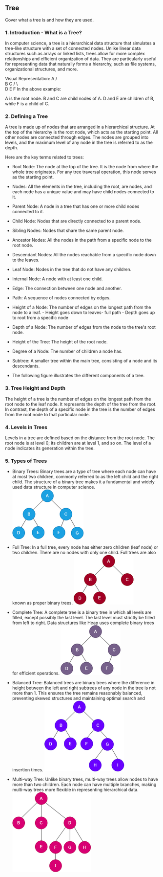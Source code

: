 ## Tree

Cover what a tree is and how they are used.

### 1. Introduction - What is a Tree?
In computer science, a tree is a hierarchical data structure that simulates a tree-like structure with a set of connected nodes. Unlike linear data structures such as arrays or linked lists, trees allow for more complex relationships and efficient organization of data. They are particularly useful for representing data that naturally forms a hierarchy, such as file systems, organizational structures, and more.

Visual Representation:
        A
       / \
      B   C
     / \   \
    D   E   F
In the above example:

A is the root node.
B and C are child nodes of A.
D and E are children of B, while F is a child of C.


### 2. Defining a Tree
A tree is made up of nodes that are arranged in a hierarchical structure. At the top of the hierarchy is the root node, which acts as the starting point. All other nodes are connected through edges. The nodes are grouped into levels, and the maximum level of any node in the tree is referred to as the depth.

Here are the key terms related to trees:

- Root Node: The node at the top of the tree. It is the node from where the whole tree originates. For any tree traversal operation, this node serves as the starting point.

- Nodes: All the elements in the tree, including the root, are nodes, and each node has a unique value and may have child nodes connected to it.

- Parent Node: A node in a tree that has one or more child nodes connected to it.

- Child Node: Nodes that are directly connected to a parent node.

- Sibling Nodes: Nodes that share the same parent node.

- Ancestor Nodes: All the nodes in the path from a specific node to the root node.

- Descendant Nodes: All the nodes reachable from a specific node down to the leaves.

- Leaf Node: Nodes in the tree that do not have any children.

- Internal Node: A node with at least one child.

- Edge: The connection between one node and another.

- Path: A sequence of nodes connected by edges.

- Height of a Node: The number of edges on the longest path from the node to a leaf. - Height goes down to leaves- full path - Depth goes up to root from a specific node

- Depth of a Node: The number of edges from the node to the tree's root node.

- Height of the Tree: The height of the root node.

- Degree of a Node: The number of children a node has.

- Subtree: A smaller tree within the main tree, consisting of a node and its descendants.

- The following figure illustrates the different components of a tree.

### 3. Tree Height and Depth
The height of a tree is the number of edges on the longest path from the root node to the leaf node. It represents the depth of the tree from the root. In contrast, the depth of a specific node in the tree is the number of edges from the root node to that particular node.

### 4. Levels in Trees
Levels in a tree are defined based on the distance from the root node. The root node is at level 0; its children are at level 1, and so on. The level of a node indicates its generation within the tree.

### 5. Types of Trees
- Binary Trees:
Binary trees are a type of tree where each node can have at most two children, commonly referred to as the left child and the right child. The structure of a binary tree makes it a fundamental and widely used data structure in computer science.
![alt text](images/image-1.png)

- Full Tree:
In a full tree, every node has either zero children (leaf node) or two children. There are no nodes with only one child. Full trees are also known as proper binary trees.
![alt text](images/image.png)

- Complete Tree:
A complete tree is a binary tree in which all levels are filled, except possibly the last level. The last level must strictly be filled from left to right. Data structures like Heap uses complete binary trees for efficient operations.
![alt text](images/image-5.png)

- Balanced Tree:
Balanced trees are binary trees where the difference in height between the left and right subtrees of any node in the tree is not more than 1. This ensures the tree remains reasonably balanced, preventing skewed structures and maintaining optimal search and insertion times.
![alt text](images/image-3.png)

- Multi-way Tree:
Unlike binary trees, multi-way trees allow nodes to have more than two children. Each node can have multiple branches, making multi-way trees more flexible in representing hierarchical data.
![alt text](images/image-4.png)





